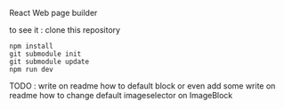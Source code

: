 React Web page builder 

to see it : clone this repository

```
npm install
git submodule init
git submodule update
npm run dev
```


TODO :
write on readme how to default block or even add some
write on readme how to change default imageselector on ImageBlock
